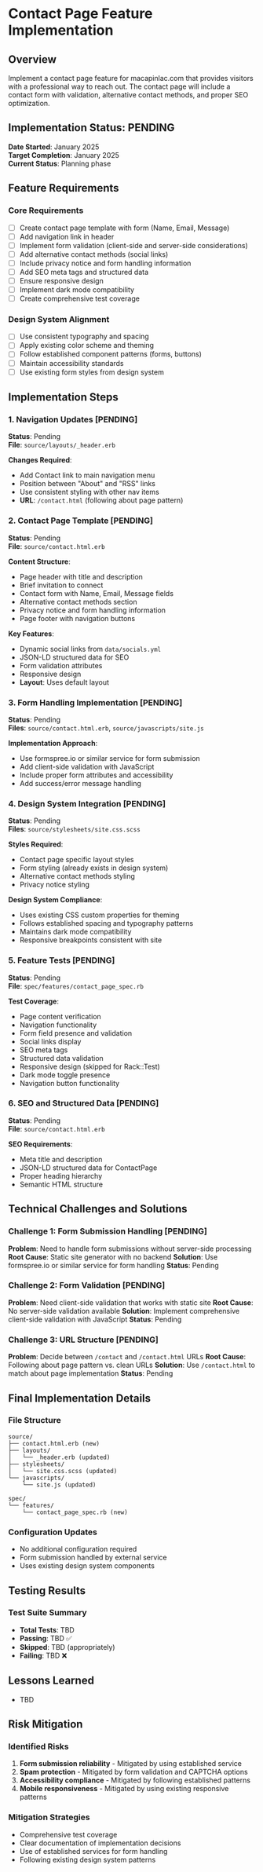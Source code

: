 # Contact Page Feature Implementation

## Overview

Implement a contact page feature for macapinlac.com that provides visitors with a professional way to reach out. The contact page will include a contact form with validation, alternative contact methods, and proper SEO optimization.

## Implementation Status: PENDING

**Date Started**: January 2025  
**Target Completion**: January 2025  
**Current Status**: Planning phase

## Feature Requirements

### Core Requirements
- [ ] Create contact page template with form (Name, Email, Message)
- [ ] Add navigation link in header
- [ ] Implement form validation (client-side and server-side considerations)
- [ ] Add alternative contact methods (social links)
- [ ] Include privacy notice and form handling information
- [ ] Add SEO meta tags and structured data
- [ ] Ensure responsive design
- [ ] Implement dark mode compatibility
- [ ] Create comprehensive test coverage

### Design System Alignment
- [ ] Use consistent typography and spacing
- [ ] Apply existing color scheme and theming
- [ ] Follow established component patterns (forms, buttons)
- [ ] Maintain accessibility standards
- [ ] Use existing form styles from design system

## Implementation Steps

### 1. Navigation Updates [PENDING]
**Status**: Pending  
**File**: `source/layouts/_header.erb`

**Changes Required**:
- Add Contact link to main navigation menu
- Position between "About" and "RSS" links
- Use consistent styling with other nav items
- **URL**: `/contact.html` (following about page pattern)

### 2. Contact Page Template [PENDING]
**Status**: Pending  
**File**: `source/contact.html.erb`

**Content Structure**:
- Page header with title and description
- Brief invitation to connect
- Contact form with Name, Email, Message fields
- Alternative contact methods section
- Privacy notice and form handling information
- Page footer with navigation buttons

**Key Features**:
- Dynamic social links from `data/socials.yml`
- JSON-LD structured data for SEO
- Form validation attributes
- Responsive design
- **Layout**: Uses default layout

### 3. Form Handling Implementation [PENDING]
**Status**: Pending  
**Files**: `source/contact.html.erb`, `source/javascripts/site.js`

**Implementation Approach**:
- Use formspree.io or similar service for form submission
- Add client-side validation with JavaScript
- Include proper form attributes and accessibility
- Add success/error message handling

### 4. Design System Integration [PENDING]
**Status**: Pending  
**Files**: `source/stylesheets/site.css.scss`

**Styles Required**:
- Contact page specific layout styles
- Form styling (already exists in design system)
- Alternative contact methods styling
- Privacy notice styling

**Design System Compliance**:
- Uses existing CSS custom properties for theming
- Follows established spacing and typography patterns
- Maintains dark mode compatibility
- Responsive breakpoints consistent with site

### 5. Feature Tests [PENDING]
**Status**: Pending  
**File**: `spec/features/contact_page_spec.rb`

**Test Coverage**:
- Page content verification
- Navigation functionality
- Form field presence and validation
- Social links display
- SEO meta tags
- Structured data validation
- Responsive design (skipped for Rack::Test)
- Dark mode toggle presence
- Navigation button functionality

### 6. SEO and Structured Data [PENDING]
**Status**: Pending  
**File**: `source/contact.html.erb`

**SEO Requirements**:
- Meta title and description
- JSON-LD structured data for ContactPage
- Proper heading hierarchy
- Semantic HTML structure

## Technical Challenges and Solutions

### Challenge 1: Form Submission Handling [PENDING]
**Problem**: Need to handle form submissions without server-side processing
**Root Cause**: Static site generator with no backend
**Solution**: Use formspree.io or similar service for form handling
**Status**: Pending

### Challenge 2: Form Validation [PENDING]
**Problem**: Need client-side validation that works with static site
**Root Cause**: No server-side validation available
**Solution**: Implement comprehensive client-side validation with JavaScript
**Status**: Pending

### Challenge 3: URL Structure [PENDING]
**Problem**: Decide between `/contact` and `/contact.html` URLs
**Root Cause**: Following about page pattern vs. clean URLs
**Solution**: Use `/contact.html` to match about page implementation
**Status**: Pending

## Final Implementation Details

### File Structure
```
source/
├── contact.html.erb (new)
├── layouts/
│   └── _header.erb (updated)
├── stylesheets/
│   └── site.css.scss (updated)
└── javascripts/
    └── site.js (updated)

spec/
└── features/
    └── contact_page_spec.rb (new)
```

### Configuration Updates
- No additional configuration required
- Form submission handled by external service
- Uses existing design system components

## Testing Results

### Test Suite Summary
- **Total Tests**: TBD
- **Passing**: TBD ✅
- **Skipped**: TBD (appropriately)
- **Failing**: TBD ❌

## Lessons Learned

- TBD

## Risk Mitigation

### Identified Risks
1. **Form submission reliability** - Mitigated by using established service
2. **Spam protection** - Mitigated by form validation and CAPTCHA options
3. **Accessibility compliance** - Mitigated by following established patterns
4. **Mobile responsiveness** - Mitigated by using existing responsive patterns

### Mitigation Strategies
- Comprehensive test coverage
- Clear documentation of implementation decisions
- Use of established services for form handling
- Following existing design system patterns 
